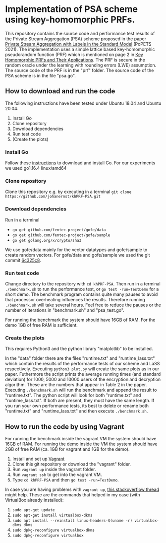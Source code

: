 # Implementation of PSA scheme using key-homomorphic PRFs.
This repository contains the source code and performance test results of the Private Stream Aggregation (PSA) scheme proposed in the paper [Private Stream Aggregation with Labels in the Standard Model](https://petsymposium.org/2021/files/papers/issue4/popets-2021-0063.pdf) (PoPETS 2021). The implementation uses a simple lattice based key-homomorphic pseudorandom function (PRF) which is mentioned on page 2 in [Key Homomorphic PRFs and Their Applications](https://eprint.iacr.org/2015/220.pdf). The PRF is secure in the random oracle under the learning with rounding errors (LWE) assumption. The source code of the PRF is in the \"prf\" folder. The source code of the PSA scheme is in the file \"psa.go\".

## How to download and run the code
The following instructions have been tested under Ubuntu 18.04 and Ubuntu 20.04.
1. Install Go
2. Clone repository
3. Download dependencies
4. Run test code
5. (Create the plots)

### Install Go
Follow these [instructions](https://golang.org/doc/install) to download and install Go.
For our experiments we used go1.16.4 linux/amd64

### Clone repository
Clone this repository e.g. by executing in a terminal `git clone https://github.com/johanernst/khPRF-PSA.git`

### Download dependencies
Run in a terminal
* `go get github.com/fentec-project/gofe/data`
* `go get github.com/fentec-project/gofe/sample`
* `go get golang.org/x/crypto/sha3`

We use gofe/data mainly for the vector datatypes and gofe/sample to create random vectors. For gofe/data and gofe/sample we used the git commit [6c325c8](https://github.com/fentec-project/gofe/commit/6c325c89872bc5e1be945a06f1dddec43c169759).

### Run test code
Change directory to the repository with `cd khPRF-PSA`.
Then run in a terminal
`./benchmark.sh` to run the performance test, or
`go test -run=TestDemo` for a short demo.
The benchmark program contains quite many pauses to avoid that processor overheating influences the results. Therefore running `./benchmark.sh` will take several hours. Feel free to reduce the pauses or the number of iterations in \"benchmark.sh\" and \"psa_test.go\".

For running the benchmark the system should have 16GB of RAM. For the demo 1GB of free RAM is sufficient.


### Create the plots
This requires Python3 and the python library \"matplotlib\" to be installed.

In the \"data\" folder there are the files \"runtime.txt\" and \"runtime_lass.txt\" which contain the results of the performance tests of our scheme and LaSS respectively. Executing `python3 plot.py` will create the same plots as in our paper. Futhermore the script prints the average running times (and standard deviation) for 1000, 5000 and 10000 users of the encryption and decryption algorithm. These are the numbers that appear in Table 2 in the paper.
Executing `./benchmark.sh` will run the benchmark and append the result to \"runtime.txt\".
The python script will look for both \"runtime.txt\" and \"runtime_lass.txt\". If both are present, they must have the same length. If you run your own performance tests, its best to delete or rename both \"runtime.txt\" and \"runtime_lass.txt\" and then execute `./benchmark.sh`.

## How to run the code by using Vagrant
For running the benchmark inside the vagrant VM the system should have 16GB of RAM. For running the demo inside the VM the system should have 2GB of free RAM (ca. 1GB for vagrant and 1GB for the demo).

1. Install and set up [Vagrant](https://www.vagrantup.com/)
2. Clone this git repository or download the \"vagrant\" folder.
3. Run `vagrant up` inside the vagrant folder.
4. Run `vagrant ssh` to get into the vagrant VM.
5. Type `cd khPRF-PSA` and then `go test -run=TestDemo`.

In case you are having problems with `vagrant up`, [this stackoverflow thread](https://stackoverflow.com/questions/60350358/how-do-i-resolve-the-character-device-dev-vboxdrv-does-not-exist-error-in-ubu) might help. These are the commands that helped in my case (with VirtualBox already installed):
1. `sudo apt-get update`
2. `sudo apt-get install virtualbox-dkms`
3. `sudo apt install --reinstall linux-headers-$(uname -r) virtualbox-dkms dkms`
4. `sudo dpkg-reconfigure virtualbox-dkms`
5. `sudo dpkg-reconfigure virtualbox`
